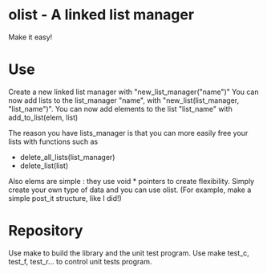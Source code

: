# olist - A linked list manager
   Make it easy!

# Use

Create a new linked list manager with "new_list_manager("name")"
You can now add lists to the list_manager "name", with "new_list(list_manager, "list_name")".
You can now add elements to the list "list_name" with add_to_list(elem, list)

The reason you have lists_manager is that you can more easily free your lists with functions such as
- delete_all_lists(list_manager)
- delete_list(list)

Also elems are simple : they use void * pointers to create flexibility. Simply create your own type of data and you can use olist. (For example, make a simple post_it structure, like I did!)

# Repository

Use make to build the library and the unit test program.
Use make test_c, test_f, test_r... to control unit tests program.

